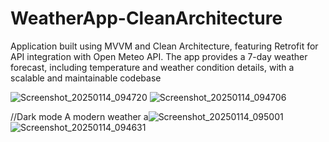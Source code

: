 # WeatherApp-CleanArchitecture
Application built using MVVM and Clean Architecture, featuring Retrofit for API integration with Open Meteo API. The app provides a 7-day weather forecast, including temperature and weather condition details, with a scalable and maintainable codebase

![Screenshot_20250114_094720](https://github.com/user-attachments/assets/20d69e99-22be-4976-8d8c-ddcc245a3ac3)
![Screenshot_20250114_094706](https://github.com/user-attachments/assets/a675740c-a568-4801-b250-27c091ccc272)

//Dark mode
A modern weather a![Screenshot_20250114_095001](https://github.com/user-attachments/assets/95ab3fd2-89b5-4ed7-8927-258f5ca82f49)
![Screenshot_20250114_094631](https://github.com/user-attachments/assets/50945976-41f8-46b1-84c9-f6d6773dfabf)

